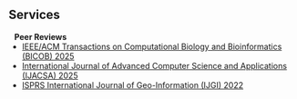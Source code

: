 ## Services

<h4 style="margin:0 10px 0;">Peer Reviews</h4>

<ul style="margin:0 0 5px;">
  <li><a href="https://sceweb.sce.uhcl.edu/bicob25/"><autocolor>IEEE/ACM Transactions on Computational Biology and Bioinformatics (BICOB) 2025</autocolor></a></li>
  <li><a href="https://thesai.org/Publications/IJACSA"><autocolor>International Journal of Advanced Computer Science and Applications (IJACSA) 2025</autocolor></a></li>
  <li><a href="https://eccv2022.ecva.net/"><autocolor>ISPRS International Journal of Geo-Information (IJGI) 2022</autocolor></a></li>
</ul>

<!-- <h4 style="margin:0 10px 0;">Journal Reviewers</h4>

<ul style="margin:0 0 20px;">
  <li><a href="https://www.computer.org/csdl/journal/tp"><autocolor>IEEE Transactions on Pattern Analysis and Machine Intelligence (TPAMI)</autocolor></a></li>
  <li><a href="https://www.springer.com/journal/11263"><autocolor>International Journal of Computer Vision (IJCV)</autocolor></a></li>
</ul> -->